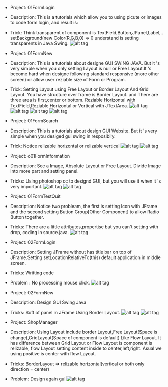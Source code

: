 - Project: 01FormLogin
- Description: This is a tutorials which allow you to using picute or images to code form login, and result is:
- Trick: Think transparent of component is TextField,Button,JPanel,Label,.. setBackground(new Color(R,G,B,0) => 0 understand is setting transparents in Java Swing.
![alt tag](https://github.com/danisluis5/GUI/blob/master/01FormLogin/Finish.png)

- Project: 01FormNew
- Description: This is a tutorials about designe GUI SWING JAVA. But it 's very simple when you only setting Layout is null or Free Layout.It 's become hard when designe following standard responsive (more other screen) or allow user reziable size of Form or Program.
- Trick: Setting Layout using Free Layout or Border Layout And Grid Layout. You have structure over frame is Border Layout. and There are three area is first,center or bottom. Reziable Horizontal with TextField,Reziable Horizontal or Vertical with JTextArea.
![alt tag](https://github.com/danisluis5/GUI/blob/master/01FormNews/1.png)
![alt tag](https://github.com/danisluis5/GUI/blob/master/01FormNews/2.png)
![alt tag](https://github.com/danisluis5/GUI/blob/master/01FormNews/3.png)
![alt tag](https://github.com/danisluis5/GUI/blob/master/01FormNews/4.png)

- Project: 01FormSearch
- Description: This is a tutorials about design GUI Website. But it 's very simple when you desiged gui swing in resposibily.
- Trick: Notice relizable horizontal or relizable vertical
![alt tag](https://github.com/danisluis5/GUI/blob/master/01FormSearch/1.png)
![alt tag](https://github.com/danisluis5/GUI/blob/master/01FormSearch/2.png)

- Project: o01FormInformation
- Description: See a Image, Absolute Layout or Free Layout. Divide Image into more part and setting panel.
- Tricks: Using photoshop cc to designd GUI, but you will use it when it 's very important.
![alt tag](https://github.com/danisluis5/GUI/blob/master/01FormInformation/1.png)
![alt tag](https://github.com/danisluis5/GUI/blob/master/01FormInformation/2.png)

- Project: 01FormTestQuit
- Description: Notice two probleam, the first is setting Icon with JFrame and the second setting Button Group[Other Component] to allow Radio Button together.
- Tricks: There are a little attributes,propertise but you can't setting with drop, coding in source.java.
![alt tag](https://github.com/danisluis5/GUI/blob/master/01ProgramTestQuit/1.png)

- Project: 02FormLogin
- Description: Setting JFrame without has title bar on top of JFrame.Setting setLocationRelativeTo(this) default application in middle screen.
- Tricks: Writting code
- Problem : No processing mouse click.
![alt tag](https://github.com/danisluis5/GUI/blob/master/02FormLogin/1.png)

- Project: 02FormNew
- Description: Design GUI Swing Java
- Tricks: Soft of panel in JFrame Using Border Layout.
![alt tag](https://github.com/danisluis5/GUI/blob/master/02FormNews/1.png)
![alt tag](https://github.com/danisluis5/GUI/blob/master/02FormNews/2.png)
- Project: ShopManager
- Description: Using Layout include border Layout,Free Layout(Space is change),GridLayout(Space of component is default) Like Flow Layout. It has difference between Grid Layout or Flow Layout is component is relizable, flow Layout setting content inside to center,left,right. Asual we using positive is center with flow Layout.
- Tricks: BorderLayout => relizable horizontal(vertical or both only direction = center)
- Problem: Design again gui
![alt tag](https://github.com/danisluis5/GUI/blob/master/Shop%20Manager/1.png)
